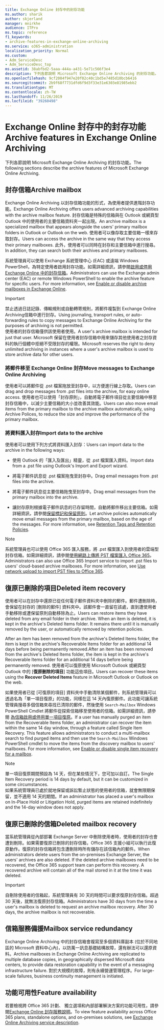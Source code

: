 ```yaml
---
title: Exchange Online 封存中的封存功能
ms.author: sharik
author: skjerland
manager: mnirkhe
audience: ITPro
ms.topic: reference
f1_keywords:
- archive-features-in-exchange-online-archiving
ms.service: o365-administration
localization_priority: Normal
ms.custom:
- Adm_ServiceDesc
- Adm_ServiceDesc_top
ms.assetid: 38abfbd2-5aaa-444a-a431-5e71c566f3e4
description: 下列各節說明 Microsoft Exchange Online Archiving 的封存功能。
ms.openlocfilehash: 9cf2084f947e20f02c40c1bd5e7485d10bcb6416
ms.sourcegitcommit: 2b9f68f7731dfd6f9d3f33e31e6303e81985ebb2
ms.translationtype: MT
ms.contentlocale: zh-TW
ms.lasthandoff: 11/26/2019
ms.locfileid: "39260498"
---
```

# <a name="archive-features-in-exchange-online-archiving"></a><span data-ttu-id="67893-103">Exchange Online 封存中的封存功能</span><span class="sxs-lookup"><span data-stu-id="67893-103">Archive features in Exchange Online Archiving</span></span>

<span data-ttu-id="67893-104">下列各節說明 Microsoft Exchange Online Archiving 的封存功能。</span><span class="sxs-lookup"><span data-stu-id="67893-104">The following sections describe the archive features of Microsoft Exchange Online Archiving.</span></span>
  
## <a name="archive-mailbox"></a><span data-ttu-id="67893-105">封存信箱</span><span class="sxs-lookup"><span data-stu-id="67893-105">Archive mailbox</span></span>

<span data-ttu-id="67893-106">Exchange Online Archiving 以封存信箱功能的形式，為使用者提供進階封存功能。</span><span class="sxs-lookup"><span data-stu-id="67893-106">Exchange Online Archiving offers users advanced archiving capabilities with the archive mailbox feature.</span></span> <span data-ttu-id="67893-107">封存信箱是特殊的信箱與在 Outlook 或網頁型 Outlook 中的使用者的主要信箱資料夾一起出現。</span><span class="sxs-lookup"><span data-stu-id="67893-107">An archive mailbox is a specialized mailbox that appears alongside the users' primary mailbox folders in Outlook or Outlook on the web.</span></span> <span data-ttu-id="67893-108">使用者可以像存取主要信箱一樣來存取封存。</span><span class="sxs-lookup"><span data-stu-id="67893-108">Users can access the archive in the same way that they access their primary mailboxes.</span></span> <span data-ttu-id="67893-109">此外，使用者可以同時在封存和主要信箱中進行搜尋。</span><span class="sxs-lookup"><span data-stu-id="67893-109">In addition, they can search both their archives and primary mailboxes.</span></span>
  
<span data-ttu-id="67893-p102">系統管理員可以使用 Exchange 系統管理中心 (EAC) 或遠端 Windows PowerShell，為特定使用者啟用封存功能。如需詳細資訊，請參閱[啟用或停用 Exchange Online 中的封存信箱](https://docs.microsoft.com/office365/securitycompliance/enable-archive-mailboxes)。</span><span class="sxs-lookup"><span data-stu-id="67893-p102">Administrators can use the Exchange admin center (EAC) or remote Windows PowerShell to enable the archive feature for specific users. For more information, see [Enable or disable archive mailboxes in Exchange Online](https://docs.microsoft.com/office365/securitycompliance/enable-archive-mailboxes).</span></span>
  
> [!IMPORTANT]
>  <span data-ttu-id="67893-112">禁止透過日誌記錄、傳輸規則或自動轉寄規則，將郵件複製到 Exchange Online Archiving信箱中進行封存。</span><span class="sxs-lookup"><span data-stu-id="67893-112">Using journaling, transport rules, or auto-forwarding rules to copy messages to Exchange Online Archiving for the purposes of archiving is not permitted.</span></span> <br/>
>  <span data-ttu-id="67893-113">使用者的封存信箱僅供該使用者使用。</span><span class="sxs-lookup"><span data-stu-id="67893-113">A user's archive mailbox is intended for just that user.</span></span> <span data-ttu-id="67893-114">Microsoft 保留在使用者封存信箱中用來儲存其他使用者之封存資料的執行個體中拒絕不受限封存的權限。</span><span class="sxs-lookup"><span data-stu-id="67893-114">Microsoft reserves the right to deny unlimited archiving in instances where a user's archive mailbox is used to store archive data for other users.</span></span> 
  
### <a name="move-messages-to-exchange-online-archiving"></a><span data-ttu-id="67893-115">將郵件移至 Exchange Online 封存</span><span class="sxs-lookup"><span data-stu-id="67893-115">Move messages to Exchange Online Archiving</span></span>

<span data-ttu-id="67893-116">使用者可以將郵件從 .pst 檔案拖放至封存中，以方便進行線上存取。</span><span class="sxs-lookup"><span data-stu-id="67893-116">Users can drag and drop messages from .pst files into the archive, for easy online access.</span></span> <span data-ttu-id="67893-117">使用者也可以使用「封存原則」，自動將電子郵件項目從主要信箱中移至封存信箱中，以減少主要信箱的大小並改善其效能。</span><span class="sxs-lookup"><span data-stu-id="67893-117">Users can also move email items from the primary mailbox to the archive mailbox automatically, using Archive Polices, to reduce the size and improve the performance of the primary mailbox.</span></span> 
  
### <a name="import-data-to-the-archive"></a><span data-ttu-id="67893-118">將資料匯入封存</span><span class="sxs-lookup"><span data-stu-id="67893-118">Import data to the archive</span></span>

<span data-ttu-id="67893-119">使用者可以使用下列方式將資料匯入封存：</span><span class="sxs-lookup"><span data-stu-id="67893-119">Users can import data to the archive in the following ways:</span></span>
  
- <span data-ttu-id="67893-120">使用 Outlook 的「匯入及匯出」精靈，從 .pst 檔案匯入資料。</span><span class="sxs-lookup"><span data-stu-id="67893-120">Import data from a .pst file using Outlook's Import and Export wizard.</span></span>
    
- <span data-ttu-id="67893-121">將電子郵件訊息從 .pst 檔案拖曳至封存中。</span><span class="sxs-lookup"><span data-stu-id="67893-121">Drag email messages from .pst files into the archive.</span></span>
    
- <span data-ttu-id="67893-122">將電子郵件訊息從主要信箱拖曳至封存中。</span><span class="sxs-lookup"><span data-stu-id="67893-122">Drag email messages from the primary mailbox into the archive.</span></span>
    
- <span data-ttu-id="67893-p106">讓封存原則根據電子郵件訊息的已存留時間，自動將郵件移出主要信箱。如需詳細資訊，請參閱[保留標記和保留原則](https://docs.microsoft.com/Exchange/policy-and-compliance/mrm/retention-tags-and-retention-policies)。</span><span class="sxs-lookup"><span data-stu-id="67893-p106">Let archive policies automatically move email messages from the primary mailbox, based on the age of the messages. For more information, see [Retention Tags and Retention Policies](https://docs.microsoft.com/Exchange/policy-and-compliance/mrm/retention-tags-and-retention-policies).</span></span>
    
> [!NOTE]
> <span data-ttu-id="67893-p107">系統管理員也可以使用 Office 365 匯入服務，將 .pst 檔案匯入到使用者的雲端型封存信箱。如需詳細資訊，請參閱[使用網路上傳將 PST 檔案匯入 Office 365](https://docs.microsoft.com/office365/securitycompliance/use-network-upload-to-import-pst-files)。</span><span class="sxs-lookup"><span data-stu-id="67893-p107">Administrators can also use Office 365 Import service to import .pst files to users' cloud-based archive mailboxes. For more information, see [Use network upload to import PST files to Office 365](https://docs.microsoft.com/office365/securitycompliance/use-network-upload-to-import-pst-files).</span></span> 
  
## <a name="deleted-item-recovery"></a><span data-ttu-id="67893-127">復原已刪除的項目</span><span class="sxs-lookup"><span data-stu-id="67893-127">Deleted item recovery</span></span>

<span data-ttu-id="67893-p108">使用者可以在封存中還原已從任何電子郵件資料夾中刪除的郵件。郵件遭刪除時，會保留在封存的 [刪除的郵件] 資料夾中。該郵件會一直留在該處，直到遭使用者手動移除或遭保留原則自動移除為止。</span><span class="sxs-lookup"><span data-stu-id="67893-p108">Users can restore items they have deleted from any email folder in their archive. When an item is deleted, it is kept in the archive's Deleted Items folder. It remains there until it is manually removed by the user, or automatically removed by retention policies.</span></span>
  
<span data-ttu-id="67893-131">After an item has been removed from the archive's Deleted Items folder, the item is kept in the archive's Recoverable Items folder for an additional 14 days before being permanently removed.</span><span class="sxs-lookup"><span data-stu-id="67893-131">After an item has been removed from the archive's Deleted Items folder, the item is kept in the archive's Recoverable Items folder for an additional 14 days before being permanently removed.</span></span> <span data-ttu-id="67893-132">使用者可以復原使用 Microsoft Outlook 或網頁型 Outlook 中的 [**復原刪除的項目**] 功能這些項目。</span><span class="sxs-lookup"><span data-stu-id="67893-132">Users can recover these items using the **Recover Deleted Items** feature in Microsoft Outlook or Outlook on the web.</span></span> 
  
<span data-ttu-id="67893-p110">如果使用者已從 [可復原的項目] 資料夾中手動清除某個郵件，則系統管理員可以透過名為「單一項目復原」的功能，同樣在這 14 天內復原郵件。此功能可讓系統管理員搜尋多個信箱來尋找已清除的郵件，然後使用  `Search-Mailbox` Windows PowerShell Cmdlet 將郵件從探索信箱移至使用者的信箱。如需詳細資訊，請參閱 [為信箱啟用或停用單一項目復原](https://docs.microsoft.com/office365/securitycompliance/use-network-upload-to-import-pst-files)。</span><span class="sxs-lookup"><span data-stu-id="67893-p110">If a user has manually purged an item from the Recoverable Items folder, an administrator can recover the item within the same 14 day window, through a feature called Single Item Recovery. This feature allows administrators to conduct a multi-mailbox search to find purged items and then use the  `Search-Mailbox` Windows PowerShell cmdlet to move the items from the discovery mailbox to users' mailboxes. For more information, see [Enable or disable single item recovery for a mailbox](https://docs.microsoft.com/office365/securitycompliance/use-network-upload-to-import-pst-files).</span></span>
  
> [!NOTE]
>  <span data-ttu-id="67893-136">單一項目復原期間預設為 14 天，但在某些情況下，您可加以自訂。</span><span class="sxs-lookup"><span data-stu-id="67893-136">The Single Item Recovery period is 14 days by default, but it can be customized in some circumstances.</span></span> <br/>
>  <span data-ttu-id="67893-137">如果系統管理員已處於就地保留或訴訟暫止狀態的使用者的信箱，就會無限期保留，並不適用 14 天的期間。</span><span class="sxs-lookup"><span data-stu-id="67893-137">If an administrator has placed a user's mailbox on In-Place Hold or Litigation Hold, purged items are retained indefinitely and the 14-day window does not apply.</span></span> 
  
## <a name="deleted-mailbox-recovery"></a><span data-ttu-id="67893-138">復原已刪除的信箱</span><span class="sxs-lookup"><span data-stu-id="67893-138">Deleted mailbox recovery</span></span>

<span data-ttu-id="67893-p112">當系統管理員從內部部署 Exchange Server 中刪除使用者時，使用者的封存也會遭到刪除。如果需要復原已刪除的封存信箱，Office 365 支援小組可以執行此復原動作。復原的封存信箱將包含遭刪除時所有儲存在該信箱內的郵件。</span><span class="sxs-lookup"><span data-stu-id="67893-p112">When administrators delete users from the on-premises Exchange Server, the users' archives are also deleted. If the deleted archive mailboxes need to be recovered, the Office 365 support team can perform this recovery. A recovered archive will contain all of the mail stored in it at the time it was deleted.</span></span>
  
> [!IMPORTANT]
> <span data-ttu-id="67893-p113">自刪除使用者的信箱起，系統管理員有 30 天的時間可以要求復原封存信箱。超過 30 天後，就無法復原封存信箱。</span><span class="sxs-lookup"><span data-stu-id="67893-p113">Administrators have 30 days from the time a user's mailbox is deleted to request an archive mailbox recovery. After 30 days, the archive mailbox is not recoverable.</span></span> 
  
## <a name="mailbox-service-redundancy"></a><span data-ttu-id="67893-144">信箱服務備援</span><span class="sxs-lookup"><span data-stu-id="67893-144">Mailbox service redundancy</span></span>

<span data-ttu-id="67893-145">Exchange Online Archiving 中的封存信箱會複寫至多個資料庫副本 (位於不同地區的 Microsoft 資料中心內)，以防萬一訊息基礎結構故障，還有辦法可以還原資料。</span><span class="sxs-lookup"><span data-stu-id="67893-145">Archive mailboxes in Exchange Online Archiving are replicated to multiple database copies, in geographically dispersed Microsoft data centers, to provide data restoration capability in the event of a messaging infrastructure failure.</span></span> <span data-ttu-id="67893-146">對於大規模的故障，則有永續營運管理程序。</span><span class="sxs-lookup"><span data-stu-id="67893-146">For large-scale failures, business continuity management is initiated.</span></span> 
  
## <a name="feature-availability"></a><span data-ttu-id="67893-147">功能可用性</span><span class="sxs-lookup"><span data-stu-id="67893-147">Feature availability</span></span>

<span data-ttu-id="67893-148">若要檢視跨 Office 365 計劃、 獨立選項和內部部署解決方案的功能可用性，請參閱[Exchange Online 封存服務說明](exchange-online-archiving-service-description.md)。</span><span class="sxs-lookup"><span data-stu-id="67893-148">To view feature availability across Office 365 plans, standalone options, and on-premises solutions, see [Exchange Online Archiving service description](exchange-online-archiving-service-description.md).</span></span>
  
